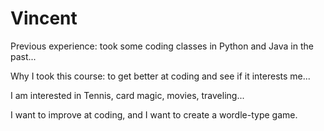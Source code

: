 # Vincent

Previous experience: took some coding classes in Python and Java in the past... 

Why I took this course: to get better at coding and see if it interests me... 

I am interested in Tennis, card magic, movies, traveling... 

I want to improve at coding, and I want to create a wordle-type game.


<!--
**vinftw7/vinftw7** is a ✨ _special_ ✨ repository because its `README.md` (this file) appears on your GitHub profile.

Here are some ideas to get you started:

- 🔭 I’m currently working on ...
- 🌱 I’m currently learning ...
- 👯 I’m looking to collaborate on ...
- 🤔 I’m looking for help with ...
- 💬 Ask me about ...
- 📫 How to reach me: ...
- 😄 Pronouns: ...
- ⚡ Fun fact: ...
-->
